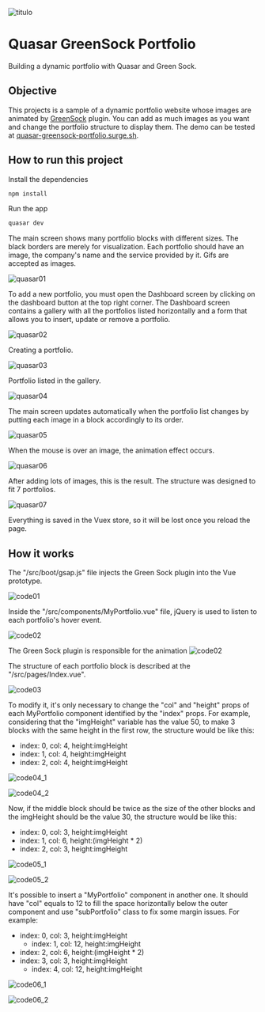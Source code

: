 ![titulo](/docs/titulo.JPG)

# Quasar GreenSock Portfolio

Building a dynamic portfolio with Quasar and Green Sock.

## Objective

This projects is a sample of a dynamic portfolio website whose images are animated by [GreenSock](https://greensock.com/docs) plugin. You can add as much images as you want and change the portfolio structure to display them.
The demo can be tested at [quasar-greensock-portfolio.surge.sh](http://quasar-greensock-portfolio.surge.sh).

## How to run this project

Install the dependencies

```bash
npm install
```

Run the app

```bash
quasar dev
```

The main screen shows many portfolio blocks with different sizes. The black borders are merely for visualization. Each portfolio should have an image, the company's name and the service provided by it. Gifs are accepted as images.

![quasar01](/docs/quasar01.JPG)

To add a new portfolio, you must open the Dashboard screen by clicking on the dashboard button at the top right corner.
The Dashboard screen contains a gallery with all the portfolios listed horizontally and a form that allows you to insert, update or remove a portfolio.

![quasar02](/docs/quasar02.JPG)

Creating a portfolio.

![quasar03](/docs/quasar03.JPG)

Portfolio listed in the gallery.

![quasar04](/docs/quasar04.JPG)

The main screen updates automatically when the portfolio list changes by putting each image in a block accordingly to its order.

![quasar05](/docs/quasar05.JPG)

When the mouse is over an image, the animation effect occurs.

![quasar06](/docs/quasar06.JPG)

After adding lots of images, this is the result. The structure was designed to fit 7 portfolios.

![quasar07](/docs/quasar07.JPG)

Everything is saved in the Vuex store, so it will be lost once you reload the page.

## How it works

The "/src/boot/gsap.js" file injects the Green Sock plugin into the Vue prototype.

![code01](/docs/code01.JPG)

Inside the "/src/components/MyPortfolio.vue" file, jQuery is used to listen to each portfolio's hover event.

![code02](/docs/code02_1.JPG)

The Green Sock plugin is responsible for the animation
![code02](/docs/code02_2.JPG)

The structure of each portfolio block is described at the "/src/pages/Index.vue".

![code03](/docs/code03.JPG)

To modify it, it's only necessary to change the "col" and "height" props of each MyPortfolio component identified by the "index" props. For example, considering that the "imgHeight" variable has the value 50, to make 3 blocks with the same height in the first row, the structure would be like this:

- index: 0, col: 4, height:imgHeight
- index: 1, col: 4, height:imgHeight
- index: 2, col: 4, height:imgHeight

![code04_1](/docs/code04_1.JPG)

![code04_2](/docs/code04_2.JPG)

Now, if the middle block should be twice as the size of the other blocks and the imgHeight should be the value 30, the structure would be like this:

- index: 0, col: 3, height:imgHeight
- index: 1, col: 6, height:(imgHeight \* 2)
- index: 2, col: 3, height:imgHeight

![code05_1](/docs/code05_1.JPG)

![code05_2](/docs/code05_2.JPG)

It's possible to insert a "MyPortfolio" component in another one. It should have "col" equals to 12 to fill the space horizontally below the outer component and use "subPortfolio" class to fix some margin issues. For example:

- index: 0, col: 3, height:imgHeight
  - index: 1, col: 12, height:imgHeight
- index: 2, col: 6, height:(imgHeight \* 2)
- index: 3, col: 3, height:imgHeight
  - index: 4, col: 12, height:imgHeight

![code06_1](/docs/code06_1.JPG)

![code06_2](/docs/code06_2.JPG)
